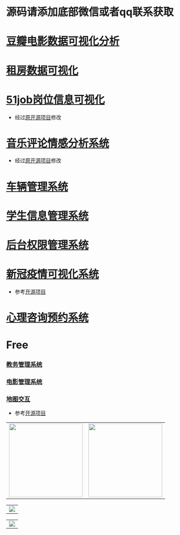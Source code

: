# 源码请添加底部微信或者qq联系获取

# [豆瓣电影数据可视化分析](https://gitee.com/k54kdk/result_display/tree/master/src/豆瓣电影数据可视化分析#豆瓣电影数据可视化分析系统)

# [租房数据可视化](https://gitee.com/k54kdk/result_display/tree/master/src/租房数据可视化#租房数据可视化)
# [51job岗位信息可视化](https://gitee.com/k54kdk/result_display/tree/master/src/51job岗位信息可视化#51job岗位信息可视化)
- 经过[原开源项目](https://gitee.com/k54kdk/Job-Analysis/-/tree/master)修改
# [音乐评论情感分析系统](https://gitee.com/k54kdk/result_display/tree/master/src/音乐评论情感分析系统#音乐评论情感分析系统)
- 经过[原开源项目](https://gitee.com/k54kdk/Cloud_Music/-/tree/main)修改
# [车辆管理系统](https://gitee.com/k54kdk/result_display/tree/master/src/车辆管理系统#车辆管理系统)
# [学生信息管理系统](https://gitee.com/k54kdk/result_display/tree/master/src/学生信息管理系统#学生信息管理系统)
# [后台权限管理系统](https://gitee.com/k54kdk/result_display/tree/master/src/后台权限管理系统#后台权限管理系统)
# [新冠疫情可视化系统](https://gitee.com/k54kdk/result_display/tree/master/src/新冠疫情可视化系统#新冠疫情可视化系统)
- 参考[开源项目](https://gitee.com/k54kdk/layuiminis)
# [心理咨询预约系统](https://gitee.com/k54kdk/result_display/tree/master/src/心理咨询预约系统#心理咨询预约系统)


# Free 
### [教务管理系统](https://gitee.com/k54kdk/result_display/tree/master/src/教务管理系统#教务管理系统)
### [电影管理系统](https://gitee.com/k54kdk/result_display/tree/master/src/电影管理系统#电影管理系统)
### [地图交互](https://gitee.com/k54kdk/result_display/tree/master/src/地图交互#地图交互)
- 参考[开源项目](https://github.com/uavkz/SwarMown)
  
<div align="center">
    <table style="margin-left: auto; margin-right: auto; align:center" >
        <tr>
                <td>
                    <img src="https://gitcode.net/k54kdk/result_display/-/raw/master/src/联系二维码/微信好友.jpg" height=200/>
                </td>
                <td>
                    <img src="https://gitcode.net/k54kdk/result_display/-/raw/master/src/联系二维码/QQ好友.jpg" height=200/>
                </td>
        </tr>
    </table>
    <table style="margin-left: auto; margin-right: auto; align:center" >
        <tr>
                <td>
                    <img src="https://gitcode.net/k54kdk/result_display/-/raw/master/src/联系二维码/白.png" height/>
                </td>
        </tr>
        </table>
            <table style="margin-left: auto; margin-right: auto; align:center" >
            <tr>
                <td>
                    <img src="https://gitcode.net/k54kdk/result_display/-/raw/master/src/联系二维码/绿.png" height/>
                </td>
        </tr>
        </table>
</div>
